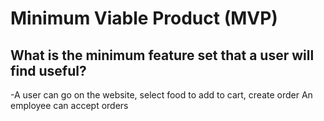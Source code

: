 # Minimum Viable Product (MVP)

## What is the minimum feature set that a user will find useful?

-A user can go on the website, select food to add to cart, create order
An employee can accept orders
